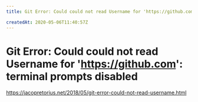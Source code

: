 ```yaml
---
title: Git Error: Could could not read Username for 'https://github.com': terminal prompts disabled

createdAt: 2020-05-06T11:40:57Z
---
```


# Git Error: Could could not read Username for 'https://github.com': terminal prompts disabled

https://jacopretorius.net/2018/05/git-error-could-not-read-username.html